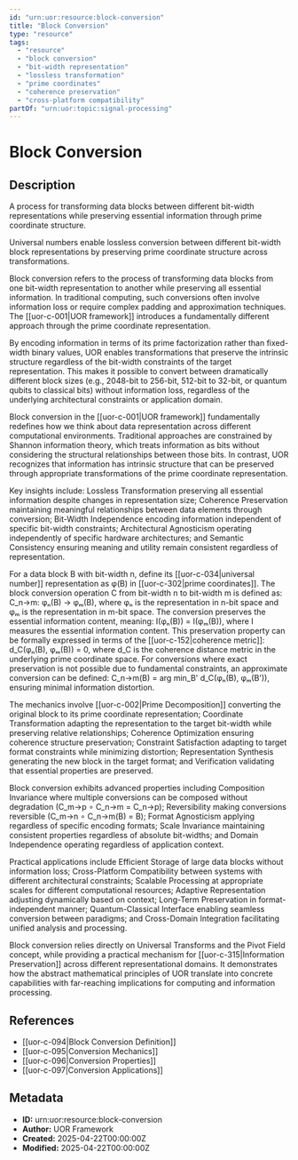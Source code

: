 ```yaml
---
id: "urn:uor:resource:block-conversion"
title: "Block Conversion"
type: "resource"
tags:
  - "resource"
  - "block conversion"
  - "bit-width representation"
  - "lossless transformation"
  - "prime coordinates"
  - "coherence preservation"
  - "cross-platform compatibility"
partOf: "urn:uor:topic:signal-processing"
---
```


# Block Conversion

## Description

A process for transforming data blocks between different bit-width representations while preserving essential information through prime coordinate structure.

Universal numbers enable lossless conversion between different bit-width block representations by preserving prime coordinate structure across transformations.

Block conversion refers to the process of transforming data blocks from one bit-width representation to another while preserving all essential information. In traditional computing, such conversions often involve information loss or require complex padding and approximation techniques. The [[uor-c-001|UOR framework]] introduces a fundamentally different approach through the prime coordinate representation.

By encoding information in terms of its prime factorization rather than fixed-width binary values, UOR enables transformations that preserve the intrinsic structure regardless of the bit-width constraints of the target representation. This makes it possible to convert between dramatically different block sizes (e.g., 2048-bit to 256-bit, 512-bit to 32-bit, or quantum qubits to classical bits) without information loss, regardless of the underlying architectural constraints or application domain.

Block conversion in the [[uor-c-001|UOR framework]] fundamentally redefines how we think about data representation across different computational environments. Traditional approaches are constrained by Shannon information theory, which treats information as bits without considering the structural relationships between those bits. In contrast, UOR recognizes that information has intrinsic structure that can be preserved through appropriate transformations of the prime coordinate representation.

Key insights include: Lossless Transformation preserving all essential information despite changes in representation size; Coherence Preservation maintaining meaningful relationships between data elements through conversion; Bit-Width Independence encoding information independent of specific bit-width constraints; Architectural Agnosticism operating independently of specific hardware architectures; and Semantic Consistency ensuring meaning and utility remain consistent regardless of representation.

For a data block B with bit-width n, define its [[uor-c-034|universal number]] representation as φ(B) in [[uor-c-302|prime coordinates]]. The block conversion operation C from bit-width n to bit-width m is defined as: C_n→m: φₙ(B) → φₘ(B), where φₙ is the representation in n-bit space and φₘ is the representation in m-bit space. The conversion preserves the essential information content, meaning: I(φₙ(B)) = I(φₘ(B)), where I measures the essential information content. This preservation property can be formally expressed in terms of the [[uor-c-152|coherence metric]]: d_C(φₙ(B), φₘ(B)) = 0, where d_C is the coherence distance metric in the underlying prime coordinate space. For conversions where exact preservation is not possible due to fundamental constraints, an approximate conversion can be defined: C_n→m(B) = arg min_B' d_C(φₙ(B), φₘ(B')), ensuring minimal information distortion.

The mechanics involve [[uor-c-002|Prime Decomposition]] converting the original block to its prime coordinate representation; Coordinate Transformation adapting the representation to the target bit-width while preserving relative relationships; Coherence Optimization ensuring coherence structure preservation; Constraint Satisfaction adapting to target format constraints while minimizing distortion; Representation Synthesis generating the new block in the target format; and Verification validating that essential properties are preserved.

Block conversion exhibits advanced properties including Composition Invariance where multiple conversions can be composed without degradation (C_m→p ∘ C_n→m = C_n→p); Reversibility making conversions reversible (C_m→n ∘ C_n→m(B) = B); Format Agnosticism applying regardless of specific encoding formats; Scale Invariance maintaining consistent properties regardless of absolute bit-widths; and Domain Independence operating regardless of application context.

Practical applications include Efficient Storage of large data blocks without information loss; Cross-Platform Compatibility between systems with different architectural constraints; Scalable Processing at appropriate scales for different computational resources; Adaptive Representation adjusting dynamically based on context; Long-Term Preservation in format-independent manner; Quantum-Classical Interface enabling seamless conversion between paradigms; and Cross-Domain Integration facilitating unified analysis and processing.

Block conversion relies directly on Universal Transforms and the Pivot Field concept, while providing a practical mechanism for [[uor-c-315|Information Preservation]] across different representational domains. It demonstrates how the abstract mathematical principles of UOR translate into concrete capabilities with far-reaching implications for computing and information processing.

## References

- [[uor-c-094|Block Conversion Definition]]
- [[uor-c-095|Conversion Mechanics]]
- [[uor-c-096|Conversion Properties]]
- [[uor-c-097|Conversion Applications]]

## Metadata

- **ID:** urn:uor:resource:block-conversion
- **Author:** UOR Framework
- **Created:** 2025-04-22T00:00:00Z
- **Modified:** 2025-04-22T00:00:00Z
